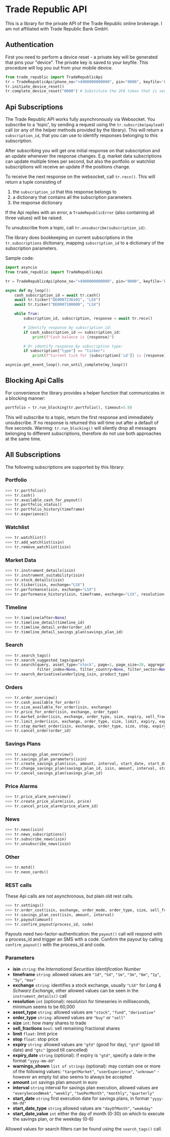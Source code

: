 # Trade Republic API

This is a library for the private API of the Trade Republic online brokerage. I am not affiliated with Trade Republic Bank GmbH.

## Authentication

First you need to perform a device reset - a private key will be generated that pins your "device". The private key is saved to your keyfile. This procedure will log you out from your mobile device.

```python
from trade_republic import TradeRepublicApi
tr = TradeRepublicApi(phone_no="+4900000000000", pin="0000", keyfile='keyfile.pem')
tr.initiate_device_reset()
tr.complete_device_reset("0000") # Substitute the 2FA token that is sent to you via SMS.
```

## Api Subscriptions

The Trade Republic API works fully asynchronously via Websocket. You subscribe to a 'topic', by sending a request using the `tr.subscribe(payload)` call (or any of the helper methods provided by the library). This will return a `subscription_id`, that you can use to identify responses belonging to this subscription. 

After subscribing you will get one initial response on that subscription and an update whenever the response changes. E.g. market data subscriptions can update multiple times per second, but also the portfolio or watchlist subscriptions will receive an update if the positions change. 

To receive the next response on the websocket, call `tr.recv()`. This will return a tuple consisting of 
1. the `subscription_id` that this response belongs to
1. a dictionary that contains all the subscription parameters
1. the response dictionary

If the Api replies with an error, a `TradeRepublicError` (also containing all three values) will be raised.

To unsubscribe from a topic, call `tr.unsubscribe(subscription_id)`.

The library does bookkeeping on current subscriptions in the `tr.subscriptions` dictionary, mapping `subscription_id` to a dictionary of the subscription parameters. 

Sample code:

```python
import asyncio
from trade_republic import TradeRepublicApi

tr = TradeRepublicApi(phone_no="+4900000000000", pin="0000", keyfile='keyfile.pem')

async def my_loop():
    cash_subscription_id = await tr.cash()
    await tr.ticker("DE0007236101", "LSX")
    await tr.ticker("DE0007100000", "LSX")

    while True:
        subscription_id, subscription, response = await tr.recv()

        # Identify response by subscription_id:
        if cash_subscription_id == subscription_id:
            print(f"Cash balance is {response}")

        # Or identify response by subscription type:
        if subscription["type"] == "ticker":
            print(f"Current tick for {subscription['id']} is {response}")

asyncio.get_event_loop().run_until_complete(my_loop())
```

## Blocking Api Calls

For convenience the library provides a helper function that communicates in a blocking manner:

```python
portfolio = tr.run_blocking(tr.portfolio(), timeout=5.0)
```

This will subscribe to a topic, return the first response and immediately unsubscribe. If no response is returned this 
will time out after a default of five seconds. Warning: `tr.run_blocking()` will silently drop all messages belonging to different subscriptions, therefore do not use both approaches at the same time.

## All Subscriptions

The following subscriptions are supported by this library:

### Portfolio
```python
>>> tr.portfolio()
>>> tr.cash()
>>> tr.available_cash_for_payout()
>>> tr.portfolio_status()
>>> tr.portfolio_history(timeframe)
>>> tr.experience()
```
### Watchlist
```python
>>> tr.watchlist()
>>> tr.add_watchlist(isin)
>>> tr.remove_watchlist(isin)
```
### Market Data
```python
>>> tr.instrument_details(isin)
>>> tr.instrument_suitability(isin)
>>> tr.stock_details(isin)
>>> tr.ticker(isin, exchange="LSX")
>>> tr.performance(isin, exchange="LSX")
>>> tr.performance_history(isin, timeframe, exchange="LSX", resolution=None)
```
### Timeline
```python
>>> tr.timeline(after=None)
>>> tr.timeline_detail(timeline_id)
>>> tr.timeline_detail_order(order_id)
>>> tr.timeline_detail_savings_plan(savings_plan_id)
```
### Search
```python
>>> tr.search_tags()
>>> tr.search_suggested_tags(query)
>>> tr.search(query, asset_type="stock", page=1, page_size=20, aggregate=False, only_savable=False,
              filter_index=None, filter_country=None, filter_sector=None, filter_region=None)
>>> tr.search_derivative(underlying_isin, product_type)
```
### Orders
```python
>>> tr.order_overview()
>>> tr.cash_available_for_order()
>>> tr.size_available_for_order(isin, exchange)
>>> tr.price_for_order(isin, exchange, order_type)
>>> tr.market_order(isin, exchange, order_type, size, expiry, sell_fractions, expiry_date=None, warnings_shown=None)
>>> tr.limit_order(isin, exchange, order_type, size, limit, expiry, expiry_date=None, warnings_shown=None)
>>> tr.stop_market_order(isin, exchange, order_type, size, stop, expiry, expiry_date=None, warnings_shown=None)
>>> tr.cancel_order(order_id)
```
### Savings Plans
```python
>>> tr.savings_plan_overview()
>>> tr.savings_plan_parameters(isin)
>>> tr.create_savings_plan(isin, amount, interval, start_date, start_date_type, start_date_value)
>>> tr.change_savings_plan(savings_plan_id, isin, amount, interval, start_date, start_date_type, start_date_value)
>>> tr.cancel_savings_plan(savings_plan_id)
```
### Price Alarms
```python
>>> tr.price_alarm_overview()
>>> tr.create_price_alarm(isin, price)
>>> tr.cancel_price_alarm(price_alarm_id)
```
### News
```python
>>> tr.news(isin)
>>> tr.news_subscriptions()
>>> tr.subscribe_news(isin)
>>> tr.unsubscribe_news(isin)
```
### Other
```python
>>> tr.motd()
>>> tr.neon_cards()
```
### REST calls
These Api calls are not asynchronous, but plain old rest calls. 
```python
>>> tr.settings()
>>> tr.order_cost(isin, exchange, order_mode, order_type, size, sell_fractions)
>>> tr.savings_plan_cost(isin, amount, interval)
>>> tr.payout(amount)
>>> tr.confirm_payout(process_id, code)
```
Payouts need two-factor-authentication: the `payout()` call will respond with a process_id and trigger an SMS with a code. Confirm the payout by calling `confirm_payout()` with the process_id and code.

### Parameters
* **isin** `string`: the *International Securities Identification Number* 
* **timeframe** `string`: allowed values are `"1d"`, `"5d"`, `"1m"`, `"3m"`, `"6m"`, `"1y"`, `"5y"`, `"max"` 
* **exchange** `string`: identifies a stock exchange, usually `"LSX"` for *Lang & Schwarz Exchange*, other allowed values can be seen in the `instrument_details()` call 
* **resolution** `int` (optional): resolution for timeseries in milliseconds, minimum seems to be 60,000 
* **asset_type** `string`: allowed values are `"stock"`, `"fund"`, `"derivative"`
* **order_type** `string`: allowed values are `"buy"` or `"sell"` 
* **size** `int`: how many shares to trade 
* **sell_fractions** `bool`: sell remaining fractional shares
* **limit** `float`: limit price 
* **stop** `float`: stop price 
* **expiry** `string`: allowed values are `"gfd"` (good for day), `"gtd"` (good till date) and `"gtc"` (good till cancelled)
* **expiry_date** `string` (optional): if expiry is `"gtd"`, specify a date in the format `"yyyy-mm-dd"`
* **warnings_shown** `list of strings` (optional): may contain one or more of the following values: `"targetMarket"`, `"userExperience"`, `"unknown"` - however an empty list also seems to always be accepted
* **amount** `int` savings plan amount in euro
* **interval** `string` interval for savings plan execution, allowed values are `"everySecondWeek"`, `"weekly"`, `"twoPerMonth"`, `"monthly"`, `"quarterly"`
* **start_date** `string` first execution date for savings plans, in format `"yyyy-mm-dd"`
* **start_date_type** `string` allowed values are `"dayOfMonth"`, `"weekday"`
* **start_date_value** `int` either the day of month (0-30) on which to execute the savings plan, or the weekday (0-6)

Allowed values for search filters can be found using the `search_tags()` call.
